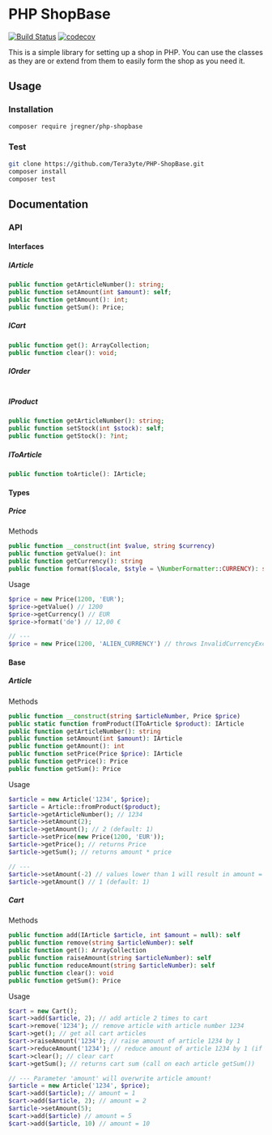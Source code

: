 # PHP ShopBase
[![Build Status](https://travis-ci.org/Tera3yte/PHP-ShopBase.svg?branch=master)](https://travis-ci.org/Tera3yte/PHP-ShopBase)
[![codecov](https://codecov.io/gh/Tera3yte/PHP-ShopBase/branch/master/graph/badge.svg)](https://codecov.io/gh/Tera3yte/PHP-ShopBase)

This is a simple library for setting up a shop in PHP. You can use the classes as they are or extend from them to easily form the shop as you need it.
## Usage
### Installation
```bash
composer require jregner/php-shopbase
```
### Test
```bash
git clone https://github.com/Tera3yte/PHP-ShopBase.git
composer install
composer test
```

## Documentation
### API
#### Interfaces
##### IArticle
```php
public function getArticleNumber(): string;
public function setAmount(int $amount): self;
public function getAmount(): int;
public function getSum(): Price;
```
##### ICart
```php
public function get(): ArrayCollection;
public function clear(): void;
```
##### IOrder
```php

```

##### IProduct
```php
public function getArticleNumber(): string;
public function setStock(int $stock): self;
public function getStock(): ?int;
```
##### IToArticle
```php
public function toArticle(): IArticle;
```
#### Types
##### Price
Methods
```php
public function __construct(int $value, string $currency)
public function getValue(): int
public function getCurrency(): string
public function format($locale, $style = \NumberFormatter::CURRENCY): string
```
Usage
```php
$price = new Price(1200, 'EUR');
$price->getValue() // 1200
$price->getCurrency() // EUR
$price->format('de') // 12,00 €

// ---
$price = new Price(1200, 'ALIEN_CURRENCY') // throws InvalidCurrencyException
```
#### Base
##### Article
Methods
```php
public function __construct(string $articleNumber, Price $price)
public static function fromProduct(IToArticle $product): IArticle
public function getArticleNumber(): string
public function setAmount(int $amount): IArticle
public function getAmount(): int
public function setPrice(Price $price): IArticle
public function getPrice(): Price
public function getSum(): Price
```
Usage
```php
$article = new Article('1234', $price);
$article = Article::fromProduct($product);
$article->getArticleNumber(); // 1234
$article->setAmount(2);
$article->getAmount(); // 2 (default: 1)
$article->setPrice(new Price(1200, 'EUR'));
$article->getPrice(); // returns Price
$article->getSum(); // returns amount * price

// ---
$article->setAmount(-2) // values lower than 1 will result in amount = 1
$article->getAmount() // 1 (default: 1)
```
##### Cart
Methods
```php
public function add(IArticle $article, int $amount = null): self
public function remove(string $articleNumber): self
public function get(): ArrayCollection
public function raiseAmount(string $articleNumber): self
public function reduceAmount(string $articleNumber): self
public function clear(): void
public function getSum(): Price
```
Usage
```php
$cart = new Cart();
$cart->add($article, 2); // add article 2 times to cart
$cart->remove('1234'); // remove article with article number 1234
$cart->get(); // get all cart articles
$cart->raiseAmount('1234'); // raise amount of article 1234 by 1
$cart->reduceAmount('1234'); // reduce amount of article 1234 by 1 (if 0 article will be removed)
$cart->clear(); // clear cart
$cart->getSum(); // returns cart sum (call on each article getSum())

// --- Parameter 'amount' will overwrite article amount!
$article = new Article('1234', $price);
$cart->add($article); // amount = 1
$cart->add($article, 2); // amount = 2
$article->setAmount(5);
$cart->add($article) // amount = 5
$cart->add($article, 10) // amount = 10
```
